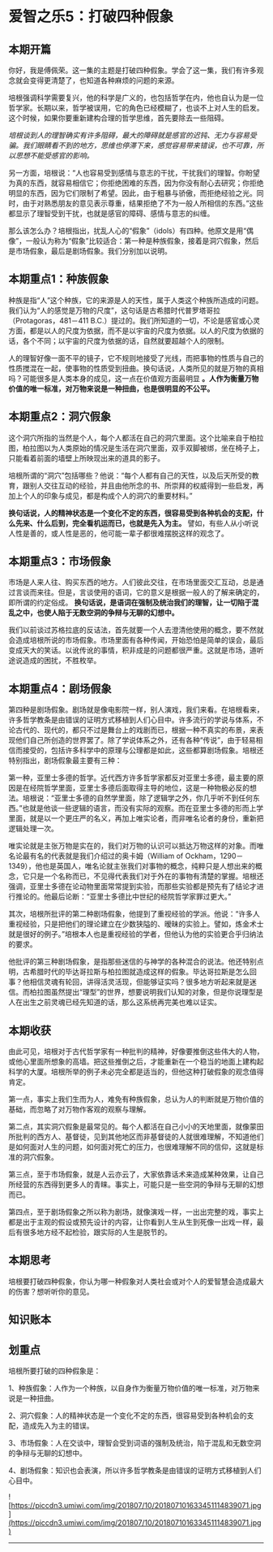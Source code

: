 # 爱智之乐5：打破四种假象

## 本期开篇

你好，我是傅佩荣。这一集的主题是打破四种假象。学会了这一集，我们有许多观念就会变得更清楚了，也知道各种麻烦的问题的来源。

培根强调科学需要复兴，他的科学是广义的，也包括哲学在内，他也自认为是一位哲学家。长期以来，哲学被误用，它的角色已经模糊了，也谈不上对人生的启发。这个时候，如果你要重新建构合理的哲学思维，首先要除去一些阻碍。

 *培根谈到人的理智确实有许多阻碍，最大的障碍就是感官的迟钝、无力与容易受骗。我们眼睛看不到的地方，思维也停滞下来，感觉容易带来错误，也不可靠，所以思想不能受感官的影响。*

另一方面，培根说：“人也容易受到感情与意志的干扰，干扰我们的理智。你盼望为真的东西，就容易相信它；你拒绝困难的东西，因为你没有耐心去研究；你拒绝明显的东西，因为它们限制了希望。因此，由于粗暴与骄傲，而拒绝经验之光。同时，由于对熟悉朋友的意见表示尊重，结果拒绝了不为一般人所相信的东西。”这些都显示了理智受到干扰，也就是感官的障碍、感情与意志的纠缠。

那么该怎么办？培根指出，扰乱人心的“假象”（idols）有四种。他原文是用“偶像”，一般认为称为“假象”比较适合：第一种是种族假象，接着是洞穴假象，然后是市场假象，最后是剧场假象。我们分别加以说明。

## 本期重点1：种族假象

种族是指“人”这个种族，它的来源是人的天性，属于人类这个种族所造成的问题。我们认为“人的感觉是万物的尺度”，这句话是古希腊时代普罗塔哥拉（Protagoras，481－411 B.C.）提过的。我们所知道的一切，不论是感官或心灵方面，都是以人的尺度为依据，而不是以宇宙的尺度为依据。以人的尺度为依据的话，各个不同；以宇宙的尺度为依据的话，自然就要超越个人的限制。

人的理智好像一面不平的镜子，它不规则地接受了光线，而把事物的性质与自己的性质搅混在一起，使事物的性质受到扭曲。换句话说，人类所见的就是万物的真相吗？可能很多是人类本身的成见，这一点在价值观方面最明显 **。人作为衡量万物价值的唯一标准，对万物来说是一种扭曲，也是很明显的不公平。**

## 本期重点2：洞穴假象

这个洞穴所指的当然是个人，每个人都活在自己的洞穴里面。这个比喻来自于柏拉图，柏拉图以为人类原始的情况是生活在洞穴里面，双手双脚被绑，坐在椅子上，只能看着前面的墙壁上所映现出来的道具的影子。

培根所谓的“洞穴”包括哪些？他说：“每个人都有自己的天性，以及后天所受的教育，跟别人交往互动的经验，并且由他所念的书、所崇拜的权威得到一些启发，再加上个人的印象与成见，都是构成个人的洞穴的重要材料。”

 **换句话说，人的精神状态是一个变化不定的东西，很容易受到各种机会的支配，什么先来、什么后到，完全看机运而已，也就是先入为主。** 譬如，有些人从小听说人性是善的，或人性是恶的，他可能一辈子都很难摆脱这样的观念了。

## 本期重点3：市场假象

市场是人来人往、购买东西的地方。人们彼此交往，在市场里面交汇互动，总是通过言谈而来往。但是，言谈使用的语词，它的意义是根据一般人的了解来确定的，即所谓的约定俗成。 **换句话说，是语词在强制及统治我们的理智，让一切陷于混乱之中，也使人陷于无数空洞的争辩与无聊的幻想中。**

我们以前谈过苏格拉底的反诘法，首先就要一个人去澄清他使用的概念，要不然就会造成培根所说的市场假象。市场里面有各种传闻，开始恐怕是简单的误会，最后变成天大的笑话。以讹传讹的事情，积非成是的问题都很严重。这就是市场，道听途说造成的困扰，不胜枚举。

## 本期重点4：剧场假象

第四种是剧场假象。剧场就是像电影院一样，别人演戏，我们来看。在培根看来，许多哲学教条是由错误的证明方式移植到人们心目中。许多流行的学说与体系，不论古代的、现代的，都只不过是舞台上的戏剧而已，根据一种不真实的布景，来表现他们自己所创造的世界罢了。除了学说体系之外，还有各种“传说”，由于轻易相信而接受的，包括许多科学中的原理与公理都是如此，这些都算剧场假象。培根还特别指出，剧场假象最主要有三种：

第一种，亚里士多德的哲学。近代西方许多哲学家都反对亚里士多德，最主要的原因是在经院哲学里面，亚里士多德后面取得主导的地位，这是一种物极必反的想法。培根说：“亚里士多德的自然学里面，除了逻辑学之外，你几乎听不到任何东西。”也就是他谈一些逻辑的语言，而没有实际的观察。而在亚里士多德的形而上学里面，就是以一个更庄严的名义，再加上唯实论者，而非唯名论者的身份，重新把逻辑处理一次。

唯实论就是主张万物是实在的，我们对万物的认识可以抵达万物这样的对象。而唯名论最有名的代表就是我们介绍过的奥卡姆（William of Ockham，1290－1349），他也是英国人，唯名论就主张我们对事物的概念，纯粹只是人想出来的概念，它只是一个名称而已，不见得代表我们对于外在的事物有清楚的掌握。培根还强调，亚里士多德在论动物里面常常提到实验，而那些实验都是预先有了结论才进行推论的。他最后论断：“亚里士多德比中世纪的经院哲学家罪过更大。”

其次，培根所批评的第二种剧场假象，他提到了重视经验的学派。他说：“许多人重视经验，只是把他们的理论建立在少数狭隘的、暧昧的实验上。譬如，炼金术士就是很好的例子。”培根本人也是重视经验的学者，但他认为他的实验更合乎归纳法的要求。

他批评的第三种剧场假象，是指那些迷信的与神学的各种混合的说法。他还特别点明，古希腊时代的毕达哥拉斯与柏拉图就造成这样的假象。毕达哥拉斯是怎么回事？他相信灵魂有轮回，讲得活灵活现，但能够证实吗？很多地方听起来就是迷信。而柏拉图虽然提出“理型”的世界，想要说明我们认知的对象，但是你说理型是人在出生之前灵魂已经先知道的话，那么这系统再完美也难以证实。

## 本期收获

由此可见，培根对于古代哲学家有一种批判的精神，好像要推倒这些伟大的人物，或他心里面所想象的高墙。把这些推倒之后，才能重新在一个稳当的地面上建构起科学的大厦。培根所举的例子未必完全都是适当的，但他这种打破假象的观念值得肯定。

第一点，事实上我们生而为人，难免有种族假象，总认为人的判断就是万物价值的基础，而忽略了对万物作客观的观察与理解。

第二点，其实洞穴假象是最常见的。每个人都活在自己小小的天地里面，就像蒙田所批判的西方人、基督徒，见到其他地区而非基督徒的人就很难理解，不知道他们是如何面对人生的问题，如何面对死亡的压力，也很难理解不同的信仰，这就是标准的洞穴假象。

第三点，至于市场假象，就是人云亦云了，大家依靠话术来造成某种效果，让自己所经营的东西得到更多人的青睐。事实上，可能只是一些空洞的争辩与无聊的幻想而已。

第四点，至于剧场假象之所以称为剧场，就像演戏一样，一出出完整的戏，事实上都是出于主观的假设或预先设计的内容，让你看到人生从生到死像一出戏一样，最后有很多地方经不起检验，跟实际的人生是脱节的。

## 本期思考

培根要打破四种假象，你认为哪一种假象对人类社会或对个人的爱智慧会造成最大的伤害？想听听你的意见。

## 知识账本

## 划重点

培根所要打破的四种假象是：

1、种族假象：人作为一个种族，以自身作为衡量万物价值的唯一标准，对万物来说是一种扭曲。

2、洞穴假象：人的精神状态是一个变化不定的东西，很容易受到各种机会的支配，造成先入为主的错误。

3、市场假象：人在交谈中，理智会受到词语的强制及统治，陷于混乱和无数空洞的争辩与无聊的幻想中。

4、剧场假象：知识也会表演，所以许多哲学教条是由错误的证明方式移植到人们心目中。

![https://piccdn3.umiwi.com/img/201807/10/201807101633451114839071.jpg](https://piccdn3.umiwi.com/img/201807/10/201807101633451114839071.jpg)

---
